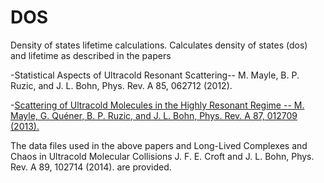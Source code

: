 DOS
===

Density of states lifetime calculations. Calculates density of states (dos) and lifetime as described in the papers 

-Statistical Aspects of Ultracold Resonant Scattering-- M. Mayle, B. P. Ruzic, and J. L. Bohn, Phys. Rev. A 85, 062712 (2012).

-[Scattering of Ultracold Molecules in the Highly Resonant Regime -- M. Mayle, G. Quéner, B. P. Ruzic, and J. L. Bohn, Phys. Rev. A 87, 012709 (2013).](http://journals.aps.org/pra/abstract/10.1103/PhysRevA.87.012709)

The data files used in the above papers and Long-Lived Complexes and Chaos in Ultracold Molecular Collisions  J. F. E. Croft and J. L. Bohn, Phys. Rev. A 89, 102714 (2014). 
are provided.
